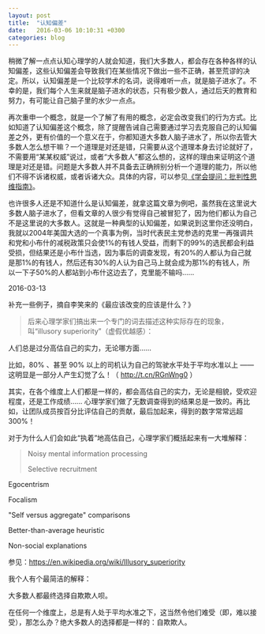 ```yaml
---
layout: post
title:  "认知偏差"
date:   2016-03-06 10:10:31 +0300
categories: blog
---
```


稍微了解一点点认知心理学的人就会知道，我们大多数人，都会存在各种各样的认知偏差，这些认知偏差会导致我们在某些情况下做出一些不正确，甚至荒谬的决定。所以，认知偏差是一个比较学术的名词，说得难听一点，就是脑子进水了。不幸的是，我们每个人生来就是脑子进水的状态，只有极少数人，通过后天的教育和努力，有可能让自己脑子里的水少一点点。

再次重申一个概念，就是一个了解了有用的概念，必定会改变我们的行为方式。比如知道了认知偏差这个概念，除了提醒告诫自己需要通过学习去克服自己的认知偏差之外，更有价值的一个意义在于，你都知道大多数人脑子进水了，所以你去管大多数人怎么想干嘛？一个道理是对还是错，只需要从这个道理本身去讨论就好了，不需要用“某某权威”说过，或者“大多数人”都这么想的，这样的理由来证明这个道理是对还是错。问题是大多数人并不具备去正确辨别分析一个道理的能力，所以他们不得不诉诸权威，或者诉诸大众。具体的内容，可以参见[《学会提问：批判性思维指南》](https://book.douban.com/subject/1504957/)。

也许很多人还是不知道什么是认知偏差，就拿这篇文章为例吧，虽然我在这里说大多数人脑子进水了，但看文章的人很少有觉得自己被冒犯了，因为他们都认为自己不是这里说的大多数人。这就是一种典型的认知偏差，如果说到这里你还没明白，我就以2004年美国大选的一个真事为例，当时代表民主党参选的克里一再强调共和党和小布什的减税政策只会使1%的有钱人受益，而剩下的99%的选民都会利益受损，但结果还是小布什当选，因为事后的调查发现，有20%的人都认为自己就是那1%的有钱人，然后还有30%的人认为自己马上就会成为那1%的有钱人，所以一下子50%的人都站到小布什这边去了，克里能不输吗……

2016-03-13

补充一些例子，摘自李笑来的《最应该改变的应该是什么？》

>后来心理学家们搞出来一个专门的词去描述这种实际存在的现象，叫“illusory superiority”（虚假优越感）：
>
人们总是过分高估自己的实力，无论哪方面……
>
比如，80% 、甚至 90% 以上的司机认为自己的驾驶水平处于平均水准以上 —— 这明显是一部分人产生幻觉了么！（ http://t.cn/RGnWng0 ）
>
其实，在各个维度上人们都是一样的，都会高估自己的实力，无论是相貌，受欢迎程度，还是工作成绩…… 心理学家们做了无数调查得到的结果总是一致的。再比如，让团队成员按百分比评估自己的贡献，最后加起来，得到的数字常常远超 300%！
>
对于为什么人们会如此“执着”地高估自己，心理学家们概括起来有一大堆解释：
>
>Noisy mental information processing
>
>Selective recruitment
>
Egocentrism
>
Focalism
>
"Self versus aggregate" comparisons
>
Better-than-average heuristic
>
Non-social explanations
>
参见：https://en.wikipedia.org/wiki/Illusory_superiority
>
我个人有个最简洁的解释：
>
大多数人都最终选择自欺欺人呗。
>
在任何一个维度上，总是有人处于平均水准之下，这当然令他们难受（即，难以接受），那怎么办？绝大多数人的选择都是一样的：自欺欺人。
